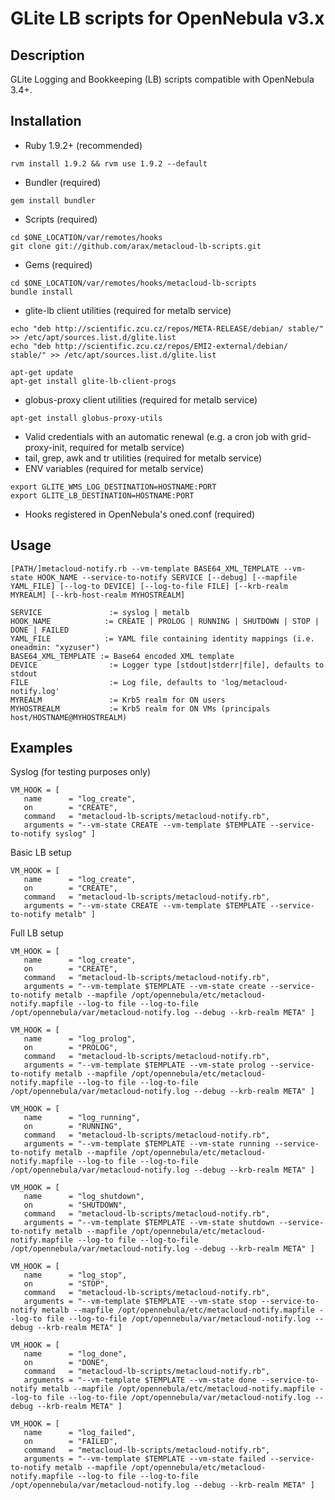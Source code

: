 GLite LB scripts for OpenNebula v3.x
====================================

Description
-----------
GLite Logging and Bookkeeping (LB) scripts compatible with OpenNebula 3.4+.

Installation
------------
* Ruby 1.9.2+ (recommended)

~~~
rvm install 1.9.2 && rvm use 1.9.2 --default
~~~ 

* Bundler (required)

~~~
gem install bundler
~~~

* Scripts (required)

~~~
cd $ONE_LOCATION/var/remotes/hooks
git clone git://github.com/arax/metacloud-lb-scripts.git
~~~

* Gems (required)

~~~
cd $ONE_LOCATION/var/remotes/hooks/metacloud-lb-scripts
bundle install
~~~

* glite-lb client utilities (required for metalb service)

~~~
echo "deb http://scientific.zcu.cz/repos/META-RELEASE/debian/ stable/" >> /etc/apt/sources.list.d/glite.list
echo "deb http://scientific.zcu.cz/repos/EMI2-external/debian/ stable/" >> /etc/apt/sources.list.d/glite.list

apt-get update
apt-get install glite-lb-client-progs 
~~~

* globus-proxy client utilities (required for metalb service)

~~~
apt-get install globus-proxy-utils
~~~

* Valid credentials with an automatic renewal (e.g. a cron job with grid-proxy-init, required for metalb service)
* tail, grep, awk and tr utilities (required for metalb service)
* ENV variables (required for metalb service)

~~~
export GLITE_WMS_LOG_DESTINATION=HOSTNAME:PORT
export GLITE_LB_DESTINATION=HOSTNAME:PORT
~~~

* Hooks registered in OpenNebula's oned.conf (required)

Usage
-----
~~~
[PATH/]metacloud-notify.rb --vm-template BASE64_XML_TEMPLATE --vm-state HOOK_NAME --service-to-notify SERVICE [--debug] [--mapfile YAML_FILE] [--log-to DEVICE] [--log-to-file FILE] [--krb-realm MYREALM] [--krb-host-realm MYHOSTREALM]

SERVICE               := syslog | metalb
HOOK_NAME            := CREATE | PROLOG | RUNNING | SHUTDOWN | STOP | DONE | FAILED
YAML_FILE            := YAML file containing identity mappings (i.e. oneadmin: "xyzuser")
BASE64_XML_TEMPLATE := Base64 encoded XML template
DEVICE                := Logger type [stdout|stderr|file], defaults to stdout
FILE                  := Log file, defaults to 'log/metacloud-notify.log'
MYREALM               := Krb5 realm for ON users
MYHOSTREALM           := Krb5 realm for ON VMs (principals host/HOSTNAME@MYHOSTREALM)
~~~

Examples
--------

Syslog (for testing purposes only)
~~~
VM_HOOK = [
   name      = "log_create",
   on        = "CREATE",
   command   = "metacloud-lb-scripts/metacloud-notify.rb",
   arguments = "--vm-state CREATE --vm-template $TEMPLATE --service-to-notify syslog" ]
~~~

Basic LB setup
~~~
VM_HOOK = [
   name      = "log_create",
   on        = "CREATE",
   command   = "metacloud-lb-scripts/metacloud-notify.rb",
   arguments = "--vm-state CREATE --vm-template $TEMPLATE --service-to-notify metalb" ]
~~~

Full LB setup
~~~
VM_HOOK = [
   name      = "log_create",
   on        = "CREATE",
   command   = "metacloud-lb-scripts/metacloud-notify.rb",
   arguments = "--vm-template $TEMPLATE --vm-state create --service-to-notify metalb --mapfile /opt/opennebula/etc/metacloud-notify.mapfile --log-to file --log-to-file /opt/opennebula/var/metacloud-notify.log --debug --krb-realm META" ]

VM_HOOK = [
   name      = "log_prolog",
   on        = "PROLOG",
   command   = "metacloud-lb-scripts/metacloud-notify.rb",
   arguments = "--vm-template $TEMPLATE --vm-state prolog --service-to-notify metalb --mapfile /opt/opennebula/etc/metacloud-notify.mapfile --log-to file --log-to-file /opt/opennebula/var/metacloud-notify.log --debug --krb-realm META" ]

VM_HOOK = [
   name      = "log_running",
   on        = "RUNNING",
   command   = "metacloud-lb-scripts/metacloud-notify.rb",
   arguments = "--vm-template $TEMPLATE --vm-state running --service-to-notify metalb --mapfile /opt/opennebula/etc/metacloud-notify.mapfile --log-to file --log-to-file /opt/opennebula/var/metacloud-notify.log --debug --krb-realm META" ]

VM_HOOK = [
   name      = "log_shutdown",
   on        = "SHUTDOWN",
   command   = "metacloud-lb-scripts/metacloud-notify.rb",
   arguments = "--vm-template $TEMPLATE --vm-state shutdown --service-to-notify metalb --mapfile /opt/opennebula/etc/metacloud-notify.mapfile --log-to file --log-to-file /opt/opennebula/var/metacloud-notify.log --debug --krb-realm META" ]

VM_HOOK = [
   name      = "log_stop",
   on        = "STOP",
   command   = "metacloud-lb-scripts/metacloud-notify.rb",
   arguments = "--vm-template $TEMPLATE --vm-state stop --service-to-notify metalb --mapfile /opt/opennebula/etc/metacloud-notify.mapfile --log-to file --log-to-file /opt/opennebula/var/metacloud-notify.log --debug --krb-realm META" ]

VM_HOOK = [
   name      = "log_done",
   on        = "DONE",
   command   = "metacloud-lb-scripts/metacloud-notify.rb",
   arguments = "--vm-template $TEMPLATE --vm-state done --service-to-notify metalb --mapfile /opt/opennebula/etc/metacloud-notify.mapfile --log-to file --log-to-file /opt/opennebula/var/metacloud-notify.log --debug --krb-realm META" ]

VM_HOOK = [
   name      = "log_failed",
   on        = "FAILED",
   command   = "metacloud-lb-scripts/metacloud-notify.rb",
   arguments = "--vm-template $TEMPLATE --vm-state failed --service-to-notify metalb --mapfile /opt/opennebula/etc/metacloud-notify.mapfile --log-to file --log-to-file /opt/opennebula/var/metacloud-notify.log --debug --krb-realm META" ]
~~~